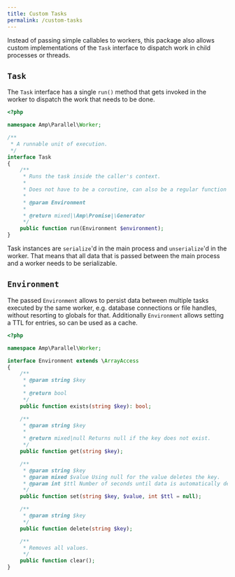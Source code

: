 ```yaml
---
title: Custom Tasks
permalink: /custom-tasks
---
```

Instead of passing simple callables to workers, this package also allows custom implementations of the `Task` interface to dispatch work in child processes or threads.

## `Task`

The `Task` interface has a single `run()` method that gets invoked in the worker to dispatch the work that needs to be done.

```php
<?php

namespace Amp\Parallel\Worker;

/**
 * A runnable unit of execution.
 */
interface Task
{
    /**
     * Runs the task inside the caller's context.
     *
     * Does not have to be a coroutine, can also be a regular function returning a value.
     *
     * @param Environment
     *
     * @return mixed|\Amp\Promise|\Generator
     */
    public function run(Environment $environment);
}
```

Task instances are `serialize`'d in the main process and `unserialize`'d in the worker.
That means that all data that is passed between the main process and a worker needs to be serializable.

## `Environment`

The passed `Environment` allows to persist data between multiple tasks executed by the same worker, e.g. database connections or file handles, without resorting to globals for that.
Additionally `Environment` allows setting a TTL for entries, so can be used as a cache.

```php
<?php

namespace Amp\Parallel\Worker;

interface Environment extends \ArrayAccess
{
    /**
     * @param string $key
     *
     * @return bool
     */
    public function exists(string $key): bool;

    /**
     * @param string $key
     *
     * @return mixed|null Returns null if the key does not exist.
     */
    public function get(string $key);

    /**
     * @param string $key
     * @param mixed $value Using null for the value deletes the key.
     * @param int $ttl Number of seconds until data is automatically deleted. Use 0 for unlimited TTL.
     */
    public function set(string $key, $value, int $ttl = null);

    /**
     * @param string $key
     */
    public function delete(string $key);

    /**
     * Removes all values.
     */
    public function clear();
}
```